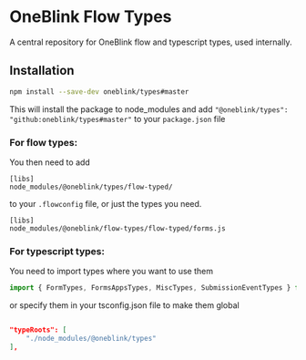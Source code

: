 # OneBlink Flow Types

A central repository for OneBlink flow and typescript types, used internally.

## Installation

```sh
npm install --save-dev oneblink/types#master
```

This will install the package to node_modules and add `"@oneblink/types": "github:oneblink/types#master"` to your `package.json` file

### For flow types:

You then need to add

```
[libs]
node_modules/@oneblink/types/flow-typed/
```

to your `.flowconfig` file, or just the types you need.

```
[libs]
node_modules/@oneblink/flow-types/flow-typed/forms.js
```

### For typescript types:

You need to import types where you want to use them

```ts
import { FormTypes, FormsAppsTypes, MiscTypes, SubmissionEventTypes } from '@oneblink/types'
```

or specify them in your tsconfig.json file to make them global

```json

"typeRoots": [
    "./node_modules/@oneblink/types"
],

```
